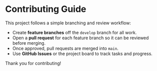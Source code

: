 # Contributing Guide

This project follows a simple branching and review workflow:

- Create **feature branches** off the `develop` branch for all work.
- Open a **pull request** for each feature branch so it can be reviewed before merging.
- Once approved, pull requests are merged into `main`.
- Use **GitHub Issues** or the project board to track tasks and progress.

Thank you for contributing!
